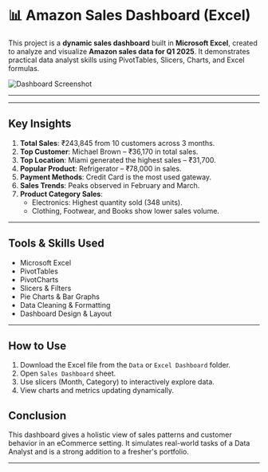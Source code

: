 # 📊 Amazon Sales Dashboard (Excel)

This project is a **dynamic sales dashboard** built in **Microsoft Excel**, created to analyze and visualize **Amazon sales data for Q1 2025**. It demonstrates practical data analyst skills using PivotTables, Slicers, Charts, and Excel formulas.

![Dashboard Screenshot]((https://github.com/PraveenPulasam/Amazon-Sales-Dashboard-Excel/blob/main/Amozan%20sales.png))

---


---

##  Key Insights

1. **Total Sales**: ₹243,845 from 10 customers across 3 months.
2. **Top Customer**: Michael Brown – ₹36,170 in total sales.
3. **Top Location**: Miami generated the highest sales – ₹31,700.
4. **Popular Product**: Refrigerator – ₹78,000 in sales.
5. **Payment Methods**: Credit Card is the most used gateway.
6. **Sales Trends**: Peaks observed in February and March.
7. **Product Category Sales**:
   - Electronics: Highest quantity sold (348 units).
   - Clothing, Footwear, and Books show lower sales volume.

---

##  Tools & Skills Used

- Microsoft Excel
- PivotTables
- PivotCharts
- Slicers & Filters
- Pie Charts & Bar Graphs
- Data Cleaning & Formatting
- Dashboard Design & Layout

---

##  How to Use

1. Download the Excel file from the `Data` or `Excel Dashboard` folder.
2. Open `Sales Dashboard` sheet.
3. Use slicers (Month, Category) to interactively explore data.
4. View charts and metrics updating dynamically.

## Conclusion
This dashboard gives a holistic view of sales patterns and customer behavior in an eCommerce setting. It simulates real-world tasks of a Data Analyst and is a strong addition to a fresher's portfolio.





---





